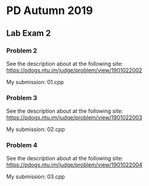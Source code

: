 # PD Autumn 2019
## Lab Exam 2

### Problem 2
See the description about at the following site:
https://pdogs.ntu.im/judge/problem/view/1901022002

My submission: 01.cpp

### Problem 3
See the description about at the following site:
https://pdogs.ntu.im/judge/problem/view/1901022003

My submission: 02.cpp

### Problem 4
See the description about at the following site:
https://pdogs.ntu.im/judge/problem/view/1901022004

My submission: 03.cpp
